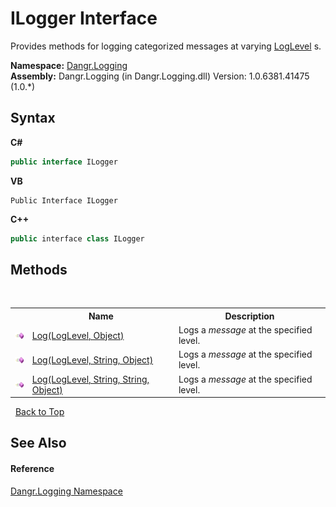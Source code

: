 # ILogger Interface
 

Provides methods for logging categorized messages at varying <a href="T_Dangr_Logging_LogLevel">LogLevel</a> s.

**Namespace:**&nbsp;<a href="N_Dangr_Logging">Dangr.Logging</a><br />**Assembly:**&nbsp;Dangr.Logging (in Dangr.Logging.dll) Version: 1.0.6381.41475 (1.0.*)

## Syntax

**C#**<br />
``` C#
public interface ILogger
```

**VB**<br />
``` VB
Public Interface ILogger
```

**C++**<br />
``` C++
public interface class ILogger
```


## Methods
&nbsp;<table><tr><th></th><th>Name</th><th>Description</th></tr><tr><td>![Public method](media/pubmethod.gif "Public method")</td><td><a href="M_Dangr_Logging_ILogger_Log">Log(LogLevel, Object)</a></td><td>
Logs a *message* at the specified level.</td></tr><tr><td>![Public method](media/pubmethod.gif "Public method")</td><td><a href="M_Dangr_Logging_ILogger_Log_1">Log(LogLevel, String, Object)</a></td><td>
Logs a *message* at the specified level.</td></tr><tr><td>![Public method](media/pubmethod.gif "Public method")</td><td><a href="M_Dangr_Logging_ILogger_Log_2">Log(LogLevel, String, String, Object)</a></td><td>
Logs a *message* at the specified level.</td></tr></table>&nbsp;
<a href="#ilogger-interface">Back to Top</a>

## See Also


#### Reference
<a href="N_Dangr_Logging">Dangr.Logging Namespace</a><br />